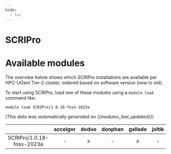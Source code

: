 ```yaml
---
hide:
  - toc
---
```


SCRIPro
=======

# Available modules


The overview below shows which SCRIPro installations are available per HPC-UGent Tier-2 cluster, ordered based on software version (new to old).

To start using SCRIPro, load one of these modules using a `module load` command like:

```shell
module load SCRIPro/1.0.18-foss-2023a
```

*(This data was automatically generated on {{modules_last_updated}})*

| |accelgor|doduo|donphan|gallade|joltik|litleo|shinx|
| :---: | :---: | :---: | :---: | :---: | :---: | :---: | :---: |
|SCRIPro/1.0.18-foss-2023a|-|x|-|x|-|-|-|
